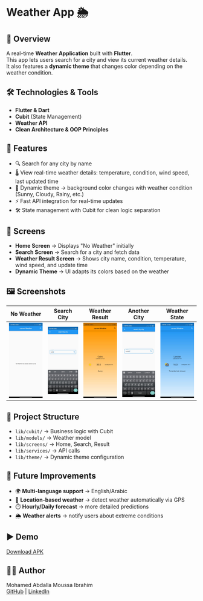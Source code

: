 # Weather App 🌦️

## 📌 Overview
A real-time **Weather Application** built with **Flutter**.  
This app lets users search for a city and view its current weather details.  
It also features a **dynamic theme** that changes color depending on the weather condition.

## 🛠️ Technologies & Tools
- **Flutter & Dart**
- **Cubit** (State Management)
- **Weather API**
- **Clean Architecture & OOP Principles**

## 🚀 Features
- 🔍 Search for any city by name
- 🌡️ View real-time weather details: temperature, condition, wind speed, last updated time
- 🎨 Dynamic theme → background color changes with weather condition (Sunny, Cloudy, Rainy, etc.)
- ⚡ Fast API integration for real-time updates
- 🛠️ State management with Cubit for clean logic separation

## 📱 Screens
- **Home Screen** → Displays "No Weather" initially
- **Search Screen** → Search for a city and fetch data
- **Weather Result Screen** → Shows city name, condition, temperature, wind speed, and update time
- **Dynamic Theme** → UI adapts its colors based on the weather

## 🖼️ Screenshots

| No Weather                                      | Search City                              | Weather Result                                  | Another City                                   | Weather State                                    |
|-------------------------------------------------|------------------------------------------|-------------------------------------------------|------------------------------------------------|--------------------------------------------------|
| ![NoWeather](assets/screenshots/no_weather.jpg) | ![Search](assets/screenshots/search.jpg) | ![Result](assets/screenshots/weather_state.jpg) | ![Search](assets/screenshots/another_city.jpg) | ![Result](assets/screenshots/weather_statee.jpg) |

## 📂 Project Structure
- `lib/cubit/` → Business logic with Cubit
- `lib/models/` → Weather model
- `lib/screens/` → Home, Search, Result
- `lib/services/` → API calls
- `lib/theme/` → Dynamic theme configuration

## 🚧 Future Improvements
- 🌍 **Multi-language support** → English/Arabic
- 📍 **Location-based weather** → detect weather automatically via GPS
- ⏱️ **Hourly/Daily forecast** → more detailed predictions
- 🌦️ **Weather alerts** → notify users about extreme conditions

## ▶️ Demo
[Download APK](https://drive.google.com/file/d/1bpuLkNlER-_sgsFIRo-uMaydjz82jjDH/view?usp=drivesdk) 

## 👨‍💻 Author
Mohamed Abdalla Moussa Ibrahim  
[GitHub](https://github.com/mohamed-abdallah-mouse/Wather_app) | [LinkedIn](https://www.linkedin.com/in/mohamed-abdallah-mouse-69419a1b8)

